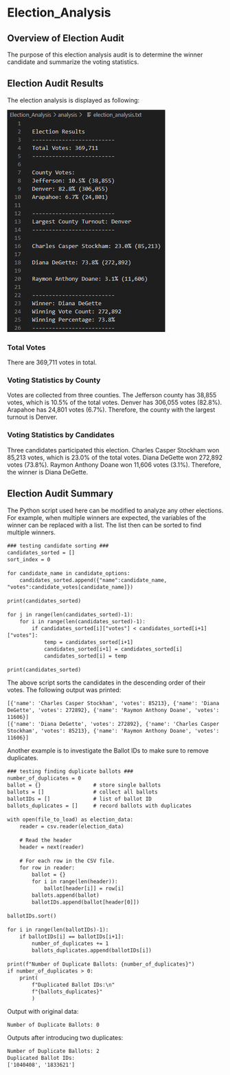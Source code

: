 # Election_Analysis
## Overview of Election Audit

The purpose of this election analysis audit is to determine the winner candidate and summarize the voting statistics.

## Election Audit Results


The election analysis is displayed as following: 

![Election Results](/analysis/election_results.PNG)

### **Total Votes**
There are 369,711 votes in total.

### **Voting Statistics by County**
Votes are collected from three counties. The Jefferson county has 38,855 votes, which is 10.5% of the total votes. Denver has 306,055 votes (82.8%). Arapahoe has 24,801 votes (6.7%). Therefore, the county with the largest turnout is Denver.

### **Voting Statistics by Candidates**
Three candidates participated this election. Charles Casper Stockham won 85,213 votes, which is 23.0% of the total votes. Diana DeGette won 272,892 votes (73.8%). Raymon Anthony Doane won 11,606 votes (3.1%). Therefore, the winner is Diana DeGette.

## Election Audit Summary

The Python script used here can be modified to analyze any other elections. For example, when multiple winners are expected, the variables of the winner can be replaced with a list. The list then can be sorted to find multiple winners.

```
### testing candidate sorting ###
candidates_sorted = []
sort_index = 0

for candidate_name in candidate_options:
    candidates_sorted.append({"name":candidate_name, "votes":candidate_votes[candidate_name]})

print(candidates_sorted)

for j in range(len(candidates_sorted)-1):
    for i in range(len(candidates_sorted)-1):
        if candidates_sorted[i]["votes"] < candidates_sorted[i+1]["votes"]:
            temp = candidates_sorted[i+1]
            candidates_sorted[i+1] = candidates_sorted[i]
            candidates_sorted[i] = temp

print(candidates_sorted)
```
The above script sorts the candidates in the descending order of their votes. The following output was printed: 
```
[{'name': 'Charles Casper Stockham', 'votes': 85213}, {'name': 'Diana DeGette', 'votes': 272892}, {'name': 'Raymon Anthony Doane', 'votes': 11606}]
[{'name': 'Diana DeGette', 'votes': 272892}, {'name': 'Charles Casper Stockham', 'votes': 85213}, {'name': 'Raymon Anthony Doane', 'votes': 11606}]
```
Another example is to investigate the Ballot IDs to make sure to remove duplicates. 
```
### testing finding duplicate ballots ###
number_of_duplicates = 0
ballot = {}                 # store single ballots
ballots = []                # collect all ballots
ballotIDs = []              # list of ballot ID
ballots_duplicates = []     # record ballots with duplicates

with open(file_to_load) as election_data:
    reader = csv.reader(election_data)

    # Read the header
    header = next(reader)

    # For each row in the CSV file.
    for row in reader:
        ballot = {}
        for i in range(len(header)):
            ballot[header[i]] = row[i]
        ballots.append(ballot)
        ballotIDs.append(ballot[header[0]])

ballotIDs.sort()

for i in range(len(ballotIDs)-1):
    if ballotIDs[i] == ballotIDs[i+1]:
        number_of_duplicates += 1
        ballots_duplicates.append(ballotIDs[i])

print(f"Number of Duplicate Ballots: {number_of_duplicates}")
if number_of_duplicates > 0:
    print(
        f"Duplicated Ballot IDs:\n"
        f"{ballots_duplicates}"
        )
```
Output with original data:
```
Number of Duplicate Ballots: 0
```
Outputs after introducing two duplicates:
```
Number of Duplicate Ballots: 2
Duplicated Ballot IDs:
['1040408', '1833621']
```
